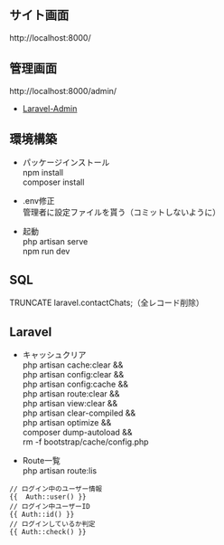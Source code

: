 ## サイト画面
http://localhost:8000/

## 管理画面
http://localhost:8000/admin/
- [Laravel-Admin](https://laravel-admin.org/docs/zh/1.x)

## 環境構築
- パッケージインストール<br>
npm install<br>
composer install

- .env修正<br>
管理者に設定ファイルを貰う（コミットしないように）

- 起動<br>
php artisan serve<br>
npm run dev

## SQL<br>
TRUNCATE laravel.contactChats;（全レコード削除）<br>

## Laravel<br>
- キャッシュクリア<br>
php artisan cache:clear &&<br>
php artisan config:clear &&<br>
php artisan config:cache &&<br>
php artisan route:clear &&<br>
php artisan view:clear &&<br>
php artisan clear-compiled &&<br>
php artisan optimize &&<br>
composer dump-autoload &&<br>
rm -f bootstrap/cache/config.php

- Route一覧<br>
php artisan route:lis

 ```
// ログイン中のユーザー情報
{{  Auth::user() }}
// ログイン中ユーザーID
{{ Auth::id() }}
// ログインしているか判定
{{ Auth::check() }}
 ```